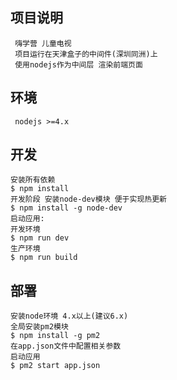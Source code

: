 ## 项目说明
```
 嗨学营 儿童电视 
 项目运行在天津盒子的中间件(深圳同洲)上
 使用nodejs作为中间层 渲染前端页面

```
## 环境
```
 nodejs >=4.x

```

## 开发
```
安装所有依赖
$ npm install
开发阶段 安装node-dev模块 便于实现热更新
$ npm install -g node-dev
启动应用:
开发环境
$ npm run dev
生产环境
$ npm run build

```
## 部署
```
安装node环境 4.x以上(建议6.x)
全局安装pm2模块
$ npm install -g pm2
在app.json文件中配置相关参数
启动应用
$ pm2 start app.json

```







